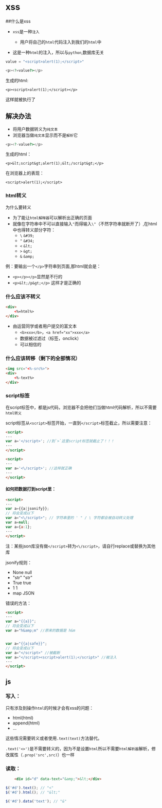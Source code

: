 # xss

##什么是xss

* `xss`是一种`注入`
    * 用户将自己的`html`代码注入到我们的`html`中


* 这是一种`html`的注入，所以与`python`,数据库无关

```python
value = "<script>alert(1);</script>"
```

```php
<p><?=value?></p>
```
生成的html:
```text
<p><script>alert(1);</script></p>
```

这样就被执行了




## 解决办法

* 将用户数据转义为`纯文本`
* 浏览器当做`纯文本`显示而不是`解析`它

```php
<p><?-value?></p>
```

生成的html：

```text
<p>&lt;script&gt;alert(1);&lt;/script&gt;</p>
```

在浏览器上的表现：

```text
<script>alert(1);</script>
```




### html转义

为什么要转义

* 为了能让`html解释器`可以解析出正确的页面
* 就像在字符串中不可以直接输入`"`而得输入`\"`（不然字符串就断开了）,在html中也得转义部分字符：
    * `\` `&#39;`
    * `"` `&#34;`
    * `<` `&lt;`
    * `>` `&gt;`
    * `&` `&amp;`


例：要输出一个`</p>`字符串到页面,那html就会是：

* `<p></p></p>`显然是不行的
* `<p>&lt;/p&gt;</p>` 这样才是正确的

### 什么应该不转义

```html
<div>
    <%=html%>
</div>
```

* 由运营同学或者用户提交的富文本 
    * `<b>xxx</b>`，`<a href="xx">xxx</a>`
    * 数据被过滤过（标签，onclick）
    * 可以相信的



### 什么应该转移（剩下的全部情况）

```html
<img src="<%-src%>">
<div>
    <%-text%>
</div>
```


### script标签

在script标签中，都是js代码，浏览器不会把他们当做html代码解析，所以不需要`html转义`

script标签从`<script>`标签开始，一直到`</script>`标签截止，所以需要注意：


```html
<script>
···
var a='</script>'; //到`>`这里script标签就截止了！！！
···
</script>
```




```html
<script>
···
var a='<\/script>'; //这样就正确
···
</script>
```


#### 如何把数据打到script里：

```html
<script>
···
var a={{a|jsonify}};
// 将会变成以下
var a="<\/script>"; // 字符串里的 ' " / \ 字符都会被自动转义处理
var a=null;
var a={a:1};
···
</script>
```

   注：某些json库没有做`</script>`转为`<\/script>`，请自行replace或替换为其他库

jsonify规则：

* None    null
* "str"   "str"
* True    true
* 1       1
* map     JSON


错误的方法：

```html
<script>
···
var a="{{a}}";
// 将会变成以下
var a="h&amp;m" //原来的数据是 h&m


var a="{{a|safe}}";
// 将会变成以下
var a="</script>" //被截断
var a="</script><script>alert(1);</script>" //被注入
···
</script>
```

## js

### 写入：
只有涉及到操作`html`的时候才会有xss的问题：

* html(html)
* append(html)
* ...


这些情况需要转义或者使用`.text(text)`方法替代。

`.text('<>')`是不需要转义的，因为不是设置`html`所以不需要`html解析器`解析，修改属性（`.prop('src',src)`）也一样

### 读取：

```html
    <div id="d" data-text="&amp;">&lt;</div>
```

```javascript
$('#d').text(); // "<"
$('#d').html(); // "&lt;" 

$('#d').data('text'); // "&"

```




